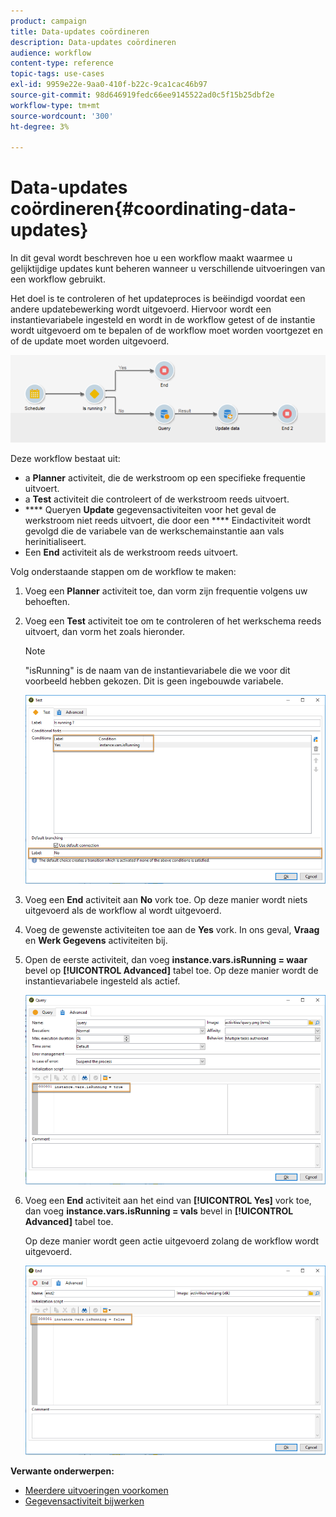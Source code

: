 ```yaml
---
product: campaign
title: Data-updates coördineren
description: Data-updates coördineren
audience: workflow
content-type: reference
topic-tags: use-cases
exl-id: 9959e22e-9aa0-410f-b22c-9ca1cac46b97
source-git-commit: 98d646919fedc66ee9145522ad0c5f15b25dbf2e
workflow-type: tm+mt
source-wordcount: '300'
ht-degree: 3%

---
```


# Data-updates coördineren{#coordinating-data-updates}

In dit geval wordt beschreven hoe u een workflow maakt waarmee u gelijktijdige updates kunt beheren wanneer u verschillende uitvoeringen van een workflow gebruikt.

Het doel is te controleren of het updateproces is beëindigd voordat een andere updatebewerking wordt uitgevoerd. Hiervoor wordt een instantievariabele ingesteld en wordt in de workflow getest of de instantie wordt uitgevoerd om te bepalen of de workflow moet worden voortgezet en of de update moet worden uitgevoerd.

![](assets/uc_dataupdate_wkf.png)

Deze workflow bestaat uit:

* a **Planner** activiteit, die de werkstroom op een specifieke frequentie uitvoert.
* a **Test** activiteit die controleert of de werkstroom reeds uitvoert.
* **** Queryen  **Update** gegevensactiviteiten voor het geval de werkstroom niet reeds uitvoert, die door een  **** Eindactiviteit wordt gevolgd die de variabele van de werkschemainstantie aan vals herinitialiseert.
* Een **End** activiteit als de werkstroom reeds uitvoert.

Volg onderstaande stappen om de workflow te maken:

1. Voeg een **Planner** activiteit toe, dan vorm zijn frequentie volgens uw behoeften.
1. Voeg een **Test** activiteit toe om te controleren of het werkschema reeds uitvoert, dan vorm het zoals hieronder.

   >[!NOTE]
   >
   >&quot;isRunning&quot; is de naam van de instantievariabele die we voor dit voorbeeld hebben gekozen. Dit is geen ingebouwde variabele.

   ![](assets/uc_dataupdate_test.png)

1. Voeg een **End** activiteit aan **No** vork toe. Op deze manier wordt niets uitgevoerd als de workflow al wordt uitgevoerd.
1. Voeg de gewenste activiteiten toe aan de **Yes** vork. In ons geval, **Vraag** en **Werk Gegevens** activiteiten bij.
1. Open de eerste activiteit, dan voeg **instance.vars.isRunning = waar** bevel op **[!UICONTROL Advanced]** tabel toe. Op deze manier wordt de instantievariabele ingesteld als actief.

   ![](assets/uc_dataupdate_query.png)

1. Voeg een **End** activiteit aan het eind van **[!UICONTROL Yes]** vork toe, dan voeg **instance.vars.isRunning = vals** bevel in **[!UICONTROL Advanced]** tabel toe.

   Op deze manier wordt geen actie uitgevoerd zolang de workflow wordt uitgevoerd.

   ![](assets/uc_dataupdate_end.png)

**Verwante onderwerpen:**

* [Meerdere uitvoeringen voorkomen](../../workflow/using/monitoring-workflow-execution.md#preventing-simultaneous-multiple-executions)
* [Gegevensactiviteit bijwerken](../../workflow/using/update-data.md)
